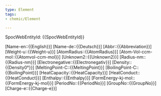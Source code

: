 ```yaml
---
type: Element
tags:
- chemic/Element

---
```

SpocWebEntityId: {{SpocWebEntityId}}

[Name-en::{{English}}]
[Name-de::{{Deutsch}}]
[Abbr::{{Abbreviation}}]
[Weight-u::{{Weight-u}}]
[AtomRadius::{{AtomRadius}}]
[Atom-Vol-ccm-mol::{{Atomvol-ccm-mol}}]
[Unknown2::{{Unknown2}}]
[Radius-nm::{{Radius-nm}}]
[Electronegative::{{Electronegativ}}]
[Density::{{Density0°}}]
[MeltingPoint-C::{{MeltingPoint}}]
[BoilingPoint-C::{{BoilingPoint}}]
[HeatCapacity::{{HeatCapacity}}]
[HeatConduct::{{HeatConduct}}]
[Enthalpy::{{Enthalpy}}]
[FormEnergy-kj-mol::{{FormEnergy-kj-mol}}]
[PeriodNo::{{PeriodNo}}]
[GroupNo::{{GroupNo}}]
[Charge-e::{{Charge-e}}]

